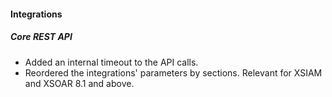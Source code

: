 #### Integrations

##### Core REST API
- Added an internal timeout to the API calls.
- Reordered the integrations' parameters by sections. Relevant for XSIAM and XSOAR 8.1 and above.